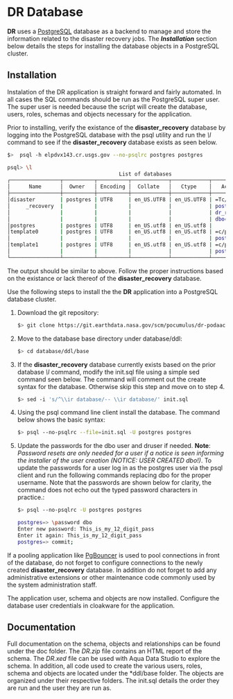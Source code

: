 DR Database
================

**DR** uses a [PostgreSQL](http://www.postgresql.org/) database as a backend to
manage and store the information related to the disaster recovery jobs. The
_**Installation**_ section below details the steps for installing the database objects
in a PostgreSQL cluster.


Installation
------------

Instalation of the DR application is straight forward and fairly automated. In all cases the
SQL commands should be run as the PostgreSQL super user. The super user is needed because the script
will create the database, users, roles, schemas and objects necessary for the application.

Prior to installing, verify the existance of the **disaster_recovery** database by logging into the PostgreSQL database
with the psql utility and run the *\l* command to see if the **disaster_recovery** database exists as seen below.

```bash
$>  psql -h elpdvx143.cr.usgs.gov --no-psqlrc postgres postgres

psql> \l
                                    List of databases
┌────────────────┬──────────┬──────────┬────────────┬────────────┬───────────────────────┐
│      Name      │  Owner   │ Encoding │  Collate   │   Ctype    │   Access privileges   │
├────────────────┼──────────┼──────────┼────────────┼────────────┼───────────────────────┤
│disaster        | postgres | UTF8     | en_US.UTF8 | en_US.UTF8 | =Tc/postgres          |
│     _recovery  |          |          |            |            | postgres=CTc/postgres |
│                |          |          |            |            | dr_role=c/postgres    |
│                |          |          |            |            | dbo=c/postgres        |
│postgres        | postgres | UTF8     | en_US.utf8 | en_US.utf8 |                       |
│template0       | postgres | UTF8     | en_US.utf8 | en_US.utf8 | =c/postgres           |
│                |          |          |            |            | postgres=CTc/postgres |
│template1       | postgres | UTF8     | en_US.utf8 | en_US.utf8 | =c/postgres           |
│                |          |          |            |            | postgres=CTc/postgres |
└────────────────┴──────────┴──────────┴────────────┴────────────┴───────────────────────┘

``` 

The output should be similar to above. Follow the proper instructions based on the existance or lack
thereof of the **disaster_recovery** database.

Use the following steps to install the the **DR** application into a PostgreSQL database cluster.

1.  Download the git repository:

    ```bash
    $> git clone https://git.earthdata.nasa.gov/scm/pocumulus/dr-podaac-swot.git
    ```
2. Move to the database base directory under database/ddl:

    ```bash
    $> cd database/ddl/base
    ```
3. If the **disaster_recovery** database currently exists based on the prior database *\\l* command, modify the init.sql
   file using a simple sed command seen below. The command will comment out the create syntax for the database.
   Otherwise skip this step and move on to step 4.

    ```bash
    $> sed -i 's/^\\ir database/-- \\ir database/' init.sql
    ```
4. Using the psql command line client install the database. The command below shows the basic syntax:

    ```bash
    $> psql --no-psqlrc --file=init.sql -U postgres postgres
    ```
5. Update the passwords for the dbo user and druser if needed. **Note**: *Password resets are only needed
for a user if a notice is seen informing the installer of the user creation (NOTICE: USER CREATED dbo!)*.
To update the passwords for a user log in as the postgres user via the psql client and run the
following commands replacing dbo for the proper username. Note that the passwords are shown below for
clarity, the command does not echo out the typed password characters in practice.:

    ```bash
    $> psql --no-psqlrc -U postgres postgres
    
    postgres=> \password dbo
    Enter new password: This_is_my_12_digit_pass
    Enter it again: This_is_my_12_digit_pass
    postgres=> commit;
    ```

If a pooling application like [PgBouncer](https://pgbouncer.github.io/) is used to pool connections in
front of the database, do not forget to configure connections to the newly created **disaster_recovery** database.
In addition do not forget to add any administrative extensions or other maintenance code commonly used
by the system administration staff.

The application user, schema and objects are now installed. Configure the database user credentials in
cloakware for the application.


Documentation
--------------

Full documentation on the schema, objects and relationships can be found under the doc folder. The *DR.zip* file
contains an HTML report of the schema. The *DR.xed* file can be used with Aqua Data Studio to explore the schema.
In addition, all code used to create the various users, roles, schema and objects are located under the *ddl/base
folder. The objects are organized under their respective folders. The init.sql details the order they are run and
the user they are run as. 
